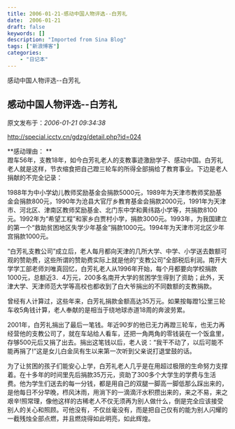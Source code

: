 ```yaml
---
title: 2006-01-21-感动中国人物评选--白芳礼
date:  2006-01-21
draft: false
keywords: []
description: "Imported from Sina Blog"
tags: ["新浪博客"]
categories: 
    - "日记本"
---
```

感动中国人物评选--白芳礼
## 感动中国人物评选--白芳礼

 原文发布于：*2006-01-21 09:34:38*

 

[http&#58;//special.icctv.cn/gdzg/detail.php?id=024](http&#58;//special.icctv.cn/gdzg/detail.php?id=024)

 

**感动理由：
**   
蹬车56年，支教18年，如今白芳礼老人的支教事迹激励学子、感动中国。白芳礼老人就是这样，节衣缩食把自己蹬三轮车的所得全部捐给了教育事业。下边是老人捐献的不完全记录：

   
1988年为中小学幼儿教师奖励基金会捐款5000元，1989年为天津市教师奖励基金会捐款800元，1990年为沧县大官厅乡教育基金会捐款2000元，1991年为天津市、河北区、津南区教师奖励基金、北门东中学和黄纬路小学等，共捐款8100元。1992年为“希望工程”和家乡白贾村小学，捐款3000元。1993年，为我国建立的第一个“救助贫困地区失学少年基金”捐款1000元。1994年为天津市河北区少年宫捐款1000元。

   
“白芳礼支教公司”成立后，老人每月都向天津的几所大学、中学、小学送去数额可观的赞助费，这些所谓的赞助费实际上就是他的“支教公司”全部税后利润。南开大学学工部老师刘唯真回忆，白芳礼老人从1996年开始，每个月都要向学校捐款1000元，总额近3．4万元，200多名南开大学的贫困学生得到了资助；此外，天津大学、天津师范大学等高校也都收到了白大爷捐出的不同数额的支教捐款。

   
曾经有人计算过，这些年来，白芳礼捐款金额高达35万元。如果按每蹬1公里三轮车收5角钱计算，老人奉献的是相当于绕地球赤道18周的奔波劳累。

   
2001年，白芳礼捐出了最后一笔钱。年近90岁的他已无力再蹬三轮车，也无力再经营他的支教公司了，就在车站给人看车，还把一角两角的零钱装在一个饭盒里，存够500元后又捐了出去。捐出这笔钱以后，老人说：“我干不动了，以后可能不能再捐了!”这是女儿白金凤有生以来第一次听到父亲说打退堂鼓的话。

   
为了让贫困的孩子们能安心上学，白芳礼老人几乎是在用超过极限的生命努力支撑着。在十多年的时间里先后捐款35万元，资助了300多个大学生的学费与生活费。他为学生们送去的每一分钱，都是用自己的双腿一脚高一脚低那么踩出来的，是他每日不分早晚，栉风沐雨，用淌下的一滴滴汗水积攒出来的，来之不易，来之艰辛!照常理，像他这样的古稀老人不仅无须再为别人做什么，倒是完全应该接受别人的关心和照顾。可他没有，不仅丝毫没有，而是把自己仅有的能为别人闪耀的一截残烛全部点燃，并且燃烧得如此明亮，如此辉煌。


